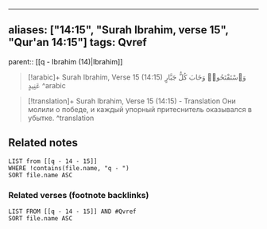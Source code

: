 
---
aliases: ["14:15", "Surah Ibrahim, verse 15", "Qur'an 14:15"]
tags: Qvref
---

parent:: [[q - Ibrahim (14)|Ibrahim]]

> [!arabic]+ Surah Ibrahim, Verse 15 (14:15)
> <span class="quran-arabic">وَٱسْتَفْتَحُوا۟ وَخَابَ كُلُّ جَبَّارٍ عَنِيدٍ</span>
^arabic

> [!translation]+ Surah Ibrahim, Verse 15 (14:15) - Translation
> Они молили о победе, и каждый упорный притеснитель оказывался в убытке.
^translation



## Related notes
```dataview
LIST from [[q - 14 - 15]]
WHERE !contains(file.name, "q - ")
SORT file.name ASC
```

### Related verses (footnote backlinks)
```dataview
LIST FROM [[q - 14 - 15]] AND #Qvref
SORT file.name ASC
```

